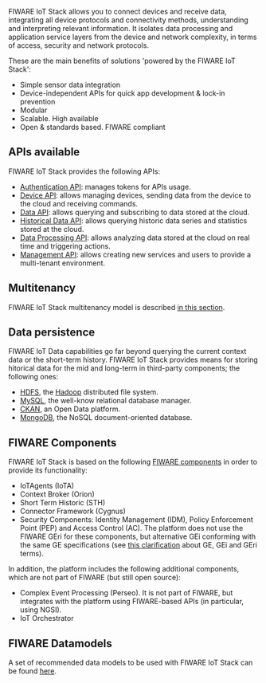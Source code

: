 FIWARE IoT Stack allows you to connect devices and receive data, integrating all
device protocols and connectivity methods, understanding and interpreting relevant information.
It isolates data processing and application service layers from the device and network complexity,
in terms of access, security and network protocols.

These are the main benefits of solutions 'powered by the FIWARE IoT Stack':

- Simple sensor data integration
- Device-independent APIs for quick app development & lock-in prevention
- Modular
- Scalable. High available
- Open & standards based. FIWARE compliant

## APIs available

FIWARE IoT Stack provides the following APIs:

- [Authentication API](authentication_api.md): manages tokens for APIs usage.
- [Device API](device_api.md): allows managing devices, sending data from the device to the cloud and receiving commands.
- [Data API](data_api.md): allows querying and subscribing to data stored at the cloud.
- [Historical Data API](historicdata_api.md): allows querying historic data series and statistics stored at the cloud.
- [Data Processing API](dataprocessing_api.md): allows analyzing data stored at the cloud on real time and triggering actions.
- [Management API](management_api.md): allows creating new services and users to provide a multi-tenant environment.

## Multitenancy

FIWARE IoT Stack multitenancy model is described [in this section](multitenancy.md).

## Data persistence

FIWARE IoT Data capabilities go far beyond querying the current context data or the short-term history. FIWARE IoT Stack provides means for storing hitorical data for the mid and long-term in third-party components; the following ones:

- [HDFS](http://hadoop.apache.org/docs/current/hadoop-project-dist/hadoop-hdfs/HdfsUserGuide.html), the [Hadoop](http://hadoop.apache.org/) distributed file system.
- [MySQL](https://www.mysql.com/), the well-know relational database manager.
- [CKAN](http://ckan.org/), an Open Data platform.
- [MongoDB](https://www.mongodb.org/), the NoSQL document-oriented database.

## FIWARE Components

FIWARE IoT Stack is based on the following [FIWARE components](walkthrough.md) in order to provide its functionality:

- IoTAgents (IoTA)
- Context Broker (Orion)
- Short Term Historic (STH)
- Connector Framework (Cygnus)
- Security Components: Identity Management (IDM), Policy Enforcement Point (PEP) and Access Control (AC). The platform does not
  use the FIWARE GEri for these components, but alternative GEi conforming with the same GE specifications (see 
  [this clarification](https://ask.fiware.org/question/1/what-is-a-fiware-ge-and-a-gei/) about GE, GEi and GEri terms).

In addition, the platform includes the following additional components, which are not part of FIWARE (but still open source):

- Complex Event Processing (Perseo). It is not part of FIWARE, but integrates with the platform using FIWARE-based APIs (in particular, using NGSI).
- IoT Orchestrator

## FIWARE Datamodels

A set of recommended data models to be used with FIWARE IoT Stack can be found [here](http://fiware-datamodels.readthedocs.io/en/latest/index.html).
